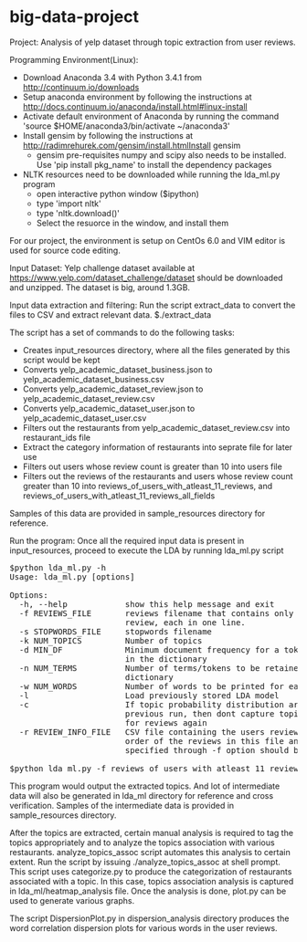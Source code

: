 big-data-project
========================

Project: Analysis of yelp dataset through topic extraction from user reviews.

Programming Environment(Linux):
- Download Anaconda 3.4 with Python 3.4.1 from http://continuum.io/downloads
- Setup anaconda environment by following the instructions at http://docs.continuum.io/anaconda/install.html#linux-install
- Activate default environment of Anaconda by running the command 'source $HOME/anaconda3/bin/activate ~/anaconda3'
- Install gensim by following the instructions at http://radimrehurek.com/gensim/install.htmlInstall gensim
    - gensim pre-requisites numpy and scipy also needs to be installed. Use 'pip install pkg_name' to install the dependency packages
- NLTK resources need to be downloaded while running the lda_ml.py program
    - open interactive python window ($ipython)
    - type 'import nltk'
    - type 'nltk.download()'
    - Select the resuorce in the window, and install them

For our project, the environment is setup on CentOs 6.0 and VIM editor is used for source code editing.

Input Dataset:
Yelp challenge dataset available at https://www.yelp.com/dataset_challenge/dataset should be downloaded and unzipped.
The dataset is big, around 1.3GB.

Input data extraction and filtering:
Run the script extract_data to convert the files to CSV and extract relevant data.
$./extract_data

The script has a set of commands to do the following tasks:
- Creates input_resources directory, where all the files generated by this script would be kept
- Converts yelp_academic_dataset_business.json to yelp_academic_dataset_business.csv
- Converts yelp_academic_dataset_review.json to yelp_academic_dataset_review.csv
- Converts yelp_academic_dataset_user.json to yelp_academic_dataset_user.csv
- Filters out the restaurants from yelp_academic_dataset_review.csv into restaurant_ids file
- Extract the category information of restaurants into seprate file for later use
- Filters out users whose review count is greater than 10 into users file
- Filters out the reviews of the restaurants and users whose review count greater than 10 into reviews_of_users_with_atleast_11_reviews, and reviews_of_users_with_atleast_11_reviews_all_fields

Samples of this data are provided in sample_resources directory for reference.

Run the program:
Once all the required input data is present in input_resources, proceed to execute the LDA by running lda_ml.py script
<pre>
$python lda_ml.py -h
Usage: lda_ml.py [options]

Options:
  -h, --help            show this help message and exit
  -f REVIEWS_FILE       reviews filename that contains only text of the
                        review, each in one line.
  -s STOPWORDS_FILE     stopwords filename
  -k NUM_TOPICS         Number of topics
  -d MIN_DF             Minimum document frequency for a token to be included
                        in the dictionary
  -n NUM_TERMS          Number of terms/tokens to be retained in the
                        dictionary
  -w NUM_WORDS          Number of words to be printed for each topic
  -l                    Load previously stored LDA model
  -c                    If topic probability distribution are available from
                        previous run, then dont capture topic distribution
                        for reviews again
  -r REVIEW_INFO_FILE   CSV file containing the users review information. The
                        order of the reviews in this file and the file
                        specified through -f option should be same.

$python lda_ml.py -f reviews_of_users_with_atleast_11_reviews -l -k 15 -w 50 -c -r reviews_of_users_with_atleast_11_reviews_all_fields
</pre>

This program would output the extracted topics. And lot of intermediate data will also be generated in lda_ml directory for reference and cross verification. Samples of the intermediate data is provided in sample_resources directory.

After the topics are extracted, certain manual analysis is required to tag the topics appropriately and to analyze the topics association with various restaurants.
analyze_topics_assoc script automates this analysis to certain extent. Run the script by issuing ./analyze_topics_assoc at shell prompt. This script uses categorize.py to produce the categorization of restaurants associated with a topic. In this case, topics association analysis is captured in lda_ml/heatmap_analysis file. Once the analysis is done, plot.py can be used to generate various graphs. 

The script DispersionPlot.py in dispersion_analysis directory produces the word correlation dispersion plots for various words in the user reviews.
